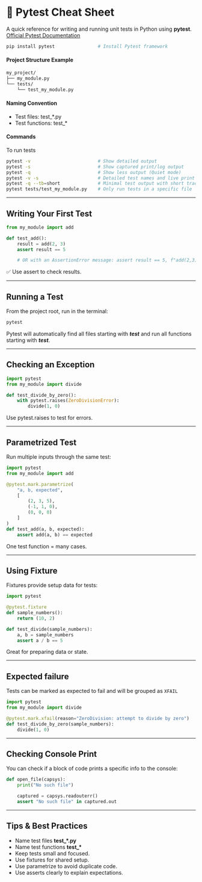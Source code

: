# 📜 Pytest Cheat Sheet

A quick reference for writing and running unit tests in Python using **pytest**.
[Official Pytest Documentation](https://docs.pytest.org/en/stable/)

```bash
pip install pytest                # Install Pytest framework
```

#### Project Structure Example

```bash
my_project/
├── my_module.py
└── tests/
    └── test_my_module.py
```

#### Naming Convention

- Test files: test\_\*.py
- Test functions: test\_\*

#### Commands

To run tests

```bash
pytest -v                         # Show detailed output
pytest -s                         # Show captured print/log output
pytest -q                         # Show less output (Quiet mode)
pytest -v -s                      # Detailed test names and live print output (best for debugging)
pytest -q --tb=short              # Minimal test output with short tracebacks (best for CI)
pytest tests/test_my_module.py    # Only run tests in a specific file
```

---

## Writing Your First Test

```python
from my_module import add

def test_add():
    result = add(2, 3)
    assert result == 5

    # OR with an AssertionError message: assert result == 5, f"add(2,3) returned {result}, expected 5"

```

✅ Use assert to check results.

---

## Running a Test

From the project root, run in the terminal:

```bash
pytest
```

Pytest will automatically find all files starting with **_test_** and run all functions starting with **_test_**.

---

## Checking an Exception

```python
import pytest
from my_module import divide

def test_divide_by_zero():
    with pytest.raises(ZeroDivisionError):
        divide(1, 0)
```

Use pytest.raises to test for errors.

---

## Parametrized Test

Run multiple inputs through the same test:

```python
import pytest
from my_module import add

@pytest.mark.parametrize(
    "a, b, expected",
    [
        (2, 3, 5),
        (-1, 1, 0),
        (0, 0, 0)
    ]
)
def test_add(a, b, expected):
    assert add(a, b) == expected
```

One test function = many cases.

---

## Using Fixture

Fixtures provide setup data for tests:

```python
import pytest

@pytest.fixture
def sample_numbers():
    return (10, 2)

def test_divide(sample_numbers):
    a, b = sample_numbers
    assert a / b == 5
```

Great for preparing data or state.

---

## Expected failure

Tests can be marked as expected to fail and will be grouped as `XFAIL`

```python
import pytest
from my_module import divide

@pytest.mark.xfail(reason="ZeroDivision: attempt to divide by zero")
def test_divide_by_zero(sample_numbers):
    divide(1, 0)
```

---

## Checking Console Print

You can check if a block of code prints a specific info to the console:

```python
def open_file(capsys):
    print("No such file")

    captured = capsys.readouterr()
    assert "No such file" in captured.out
```

---

## Tips & Best Practices

- Name test files **test\_\*.py**
- Name test functions **test\_\***
- Keep tests small and focused.
- Use fixtures for shared setup.
- Use parametrize to avoid duplicate code.
- Use asserts clearly to explain expectations.
